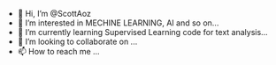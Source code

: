 - 👋 Hi, I’m @ScottAoz
- 👀 I’m interested in MECHINE LEARNING, AI and so on...
- 🌱 I’m currently learning Supervised Learning code for text analysis...
- 💞️ I’m looking to collaborate on ...
- 📫 How to reach me ...

<!---
ScottAoz/ScottAoz is a ✨ special ✨ repository because its `README.md` (this file) appears on your GitHub profile.
You can click the Preview link to take a look at your changes.
--->
